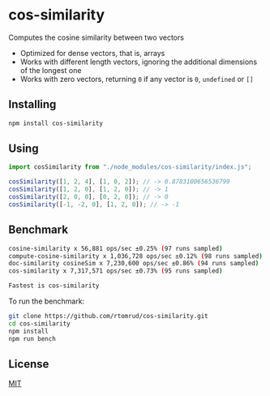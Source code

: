 # cos-similarity

Computes the cosine similarity between two vectors

- Optimized for dense vectors, that is, arrays
- Works with different length vectors, ignoring the additional dimensions of the longest one
- Works with zero vectors, returning `0` if any vector is `0`, `undefined` or `[]`

## Installing

```bash
npm install cos-similarity
```

## Using

```js
import cosSimilarity from "./node_modules/cos-similarity/index.js";

cosSimilarity([1, 2, 4], [1, 0, 2]); // -> 0.8783100656536799
cosSimilarity([1, 2, 0], [1, 2, 0]); // -> 1
cosSimilarity([2, 0, 0], [0, 2, 0]); // -> 0
cosSimilarity([-1, -2, 0], [1, 2, 0]); // -> -1
```

## Benchmark

```bash
cosine-similarity x 56,881 ops/sec ±0.25% (97 runs sampled)
compute-cosine-similarity x 1,036,728 ops/sec ±0.12% (98 runs sampled)
doc-similarity cosineSim x 7,230,600 ops/sec ±0.86% (94 runs sampled)
cos-similarity x 7,317,571 ops/sec ±0.73% (95 runs sampled)

Fastest is cos-similarity
```

To run the benchmark:

```bash
git clone https://github.com/rtomrud/cos-similarity.git
cd cos-similarity
npm install
npm run bench
```

## License

[MIT](./LICENSE)
